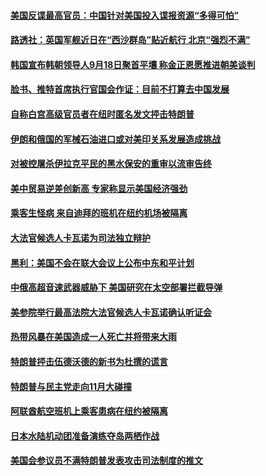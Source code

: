#### [美国反谍最高官员：中国针对美国投入谍报资源“多得可怕”](../pages/zg_yre_rvq/4559942.md) 

#### [路透社：英国军舰近日在“西沙群岛”贴近航行 北京“强烈不满”](../pages/zg_yre_rvq/4559910.md) 

#### [韩国宣布韩朝领导人9月18日聚首平壤 称金正恩愿推进朝美谈判](../pages/zg_yre_rvq/4559888.md) 

#### [脸书、推特首席执行官国会作证：目前不打算去中国发展](../pages/zg_yre_rvq/4559869.md) 

#### [自称白宫高级官员者在纽时匿名发文抨击特朗普](../pages/zg_yre_rvq/4559838.md) 

#### [伊朗和俄国的军械石油进口或对美印关系发展造成挑战](../pages/zg_yre_rvq/4559421.md) 

#### [对被控屠杀伊拉克平民的黑水保安的重审以流审告终](../pages/zg_yre_rvq/4559377.md) 

#### [美中贸易逆差创新高 专家称显示美国经济强劲](../pages/zg_yre_rvq/4559370.md) 

#### [乘客生怪病 来自迪拜的班机在纽约机场被隔离](../pages/zg_yre_rvq/4559262.md) 

#### [大法官候选人卡瓦诺为司法独立辩护](../pages/zg_yre_rvq/4559238.md) 

#### [黑利：美国不会在联大会议上公布中东和平计划](../pages/zg_yre_rvq/4559223.md) 

#### [中俄高超音速武器威胁下 美国研究在太空部署拦截导弹](../pages/zg_yre_rvq/4559217.md) 

#### [美参院举行最高法院大法官候选人卡瓦诺确认听证会](../pages/zg_yre_rvq/4559158.md) 

#### [热带风暴在美国造成一人死亡并将带来大雨](../pages/zg_yre_rvq/4559148.md) 

#### [特朗普抨击伍德沃德的新书为杜撰的谎言](../pages/zg_yre_rvq/4559131.md) 

#### [特朗普与民主党走向11月大碰撞](../pages/zg_yre_rvq/4559010.md) 

#### [阿联酋航空班机上乘客患病在纽约被隔离](../pages/zg_yre_rvq/4558871.md) 

#### [日本水陆机动团准备演练夺岛两栖作战](../pages/zg_yre_rvq/4558784.md) 

#### [美国会参议员不满特朗普发表攻击司法制度的推文](../pages/zg_yre_rvq/4558648.md) 

